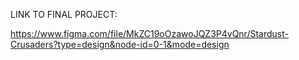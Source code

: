 LINK TO FINAL PROJECT:

https://www.figma.com/file/MkZC19oOzawoJQZ3P4vQnr/Stardust-Crusaders?type=design&node-id=0-1&mode=design
